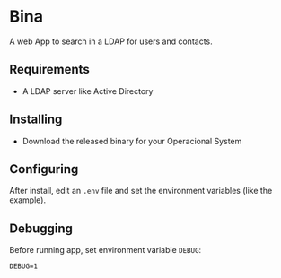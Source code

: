# Bina

A web App to search in a LDAP for users and contacts.

## Requirements

* A LDAP server like Active Directory

## Installing

* Download the released binary for your Operacional System

## Configuring

After install, edit an `.env` file and set the environment variables (like the example).

## Debugging

Before running app, set environment variable `DEBUG`:

    DEBUG=1
